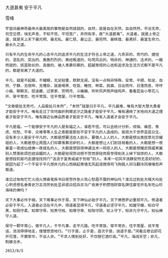 大道甚夷 安于平凡

雪峰


    宇宙间最神奇最伟大最美丽的事物是自然成就的，自然，就是自在天然，自自然然，平淡无奇，司空见惯，悄无声息，不知不觉，平坦宽广，井然有序，故“大道甚夷”。大道者，就是上帝之道，就是天上天下最光明、最无私、最仁慈、最公正、最坦然、最辉煌、最美好、最富生命力、最长久之道。

    只有平凡的生命平凡的心态平凡的追求平凡的生活才符合上帝之道，凡奇异的、奇巧的、捷径的、混乱的、突出的、轰轰烈烈的、离经叛道的、叱咤风云的、特异的、神通的、法术的、一蹴而就的、拔苗助长的、高傲的、被人羡慕仰慕的、超越常规的心态和追求及生活方式都不是平凡的，都是背离了大道的。

    平凡，就是不起眼，不耀眼，无足轻重，默默无闻，没有一点特异特殊，安常、平顺、知足、自然、宁静、无喧哗、无嘈杂，就是喝茶、吃饭、睡觉、种菜、挑粪、日出而作、日落而息、哼哼小曲、聊聊天、捉迷藏、过家家、赏明月、斗蛐蛐、听听风声雨声蛙鸣声、看看昆虫小草花儿开、穿平常衣、吃平常饭、住平常屋、行平常路。

    “文章极处无奇巧，人品极处只本然”，“本然”就是归于平凡，平凡最难，唯有大智大慧大勇者才能安于平凡，唯有走过了坎坷曲折荆棘泥泞之路者才能安于平凡，唯有通晓了天地间大道之理者才能安于平凡，唯有接近仙佛品质者才能安于平凡，唯有入道者才会安于平凡。

    平凡是福，一个能够安于平凡的人是有福之人，谁若不信，可以去统计分析，烦恼、痛苦、焦虑、忧愁、不幸、灾难等等人生之患都是那些不安于平凡的人造成的。我观大千世界芸芸众生，没有多少人是安于平凡的，大都是想要活在人前头，要做人上人的人，大都是想出类拔萃光宗耀祖的人，大都是想让周围人们仰慕羡慕忌妒的人，大都是想让人们刮目相看的人，大都是想一夜暴富一夜成仙成佛一夜成名的人，大都是想获得神通法术一鸣惊人的人，大都是想耀武扬威希冀别人赞美称颂巴结谄媚的人，大都是轻视劳动想不劳而获轻而易举得到天上掉下馅饼的人，大都是想投机取巧走捷径找窍门“汲汲于富贵戚戚于贫贱”的人。本来一切风平浪静安然无恙好好的，就因为起了一个不安于平凡想非凡的心而祸起萧墙无风起浪搅得鸡飞狗跳人仰马翻冷风嗖嗖怨声载道。

    谁见过匆匆忙忙火烧火燎奋笔疾书日夜劳作急火攻心愁眉不展的神仙吗？谁见过到处大喊大叫处心积虑想名垂青史万古流芳到处显异惑众招兵买马广收弟子积攒钱财穿名牌住豪宅开名车吃山珍海味的佛吗？

    天下大事必作于细，天下难事必作于易，天下神仙必始于平凡，天下佛菩萨必重视平凡，修道者必安于平凡，入道者必活在平凡中，得道者显得平凡，守道者必坚守平凡，知雄守雌，知白守黑，知刚守柔、知荣守辱，知贵守贱、知尊守卑、知阳守阴，知上守下，知非凡守平凡，知仙佛守人道。

    保守一颗平常心，做平凡人，干平凡事，走平凡路，吃平常饭，穿平常衣，住平常屋，说平常话，消消停停地走，慢慢悠悠地行。“行于是，止于是，造次于是，逍遥于是。”闲看云卷云舒花开花落，不慕荣华，不谈人非。“不求人情到处好，不饮随它酒价高。”平凡，海阔天空；非凡，荆棘戈矛。

    2013/8/5



